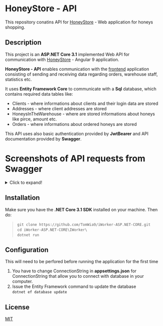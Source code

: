 # HoneyStore - API
This repository conatins API for [HoneyStore](https://github.com/TomWia9/HoneyStore) - Web application for honeys shopping.

## Description
This project is an **ASP.NET Core 3.1** implemented Web API for communication with [HoneyStore](https://github.com/TomWia9/HoneyStore) - Angular 9 application.

**HoneyStore - API** enables communication with the [frontend](https://github.com/TomWia9/HoneyStore) application consisting of sending and receiving data regarding orders, warehouse staff, statistics etc.

It uses **Entity Framework Core** to communicate with a **Sql** database, which contains required data tables like:
* Clients - where informations about clients and their login data are stored 
* Addresses - where client addresses are stored 
* HoneysInTheWarehouse -  where are stored informations about honeys like pirce, amount etc.
* Orders - where informations about ordered honeys are stored  

This API uses also basic authentication provided by **JwtBearer** and API documentation provided by **Swagger**.

# Screenshots of API requests from Swagger
<details>
  <summary>Click to expand!</summary>
  
  <img src="HoneyStore/Resources/screenshots/1.jpg" width="500">
  
  <img src="HoneyStore/Resources/screenshots/2.jpg">

  <img src="HoneyStore/Resources/screenshots/3.jpg">

</details>


## Installation
Make sure you have the **.NET Core 3.1 SDK** installed on your machine. Then do:  
>`git clone https://github.com/TomWia9/iWorker-ASP.NET-CORE.git`  
`cd iWorker-ASP.NET-CORE\IWorker\`  
`dotnet run`

## Configuration
This will need to be perfored before running the application for the first time
1. You have to change ConnectionString in **appsettings.json** for ConnectionString that allow you to connect with database in your computer.
2. Issue the Entity Framework command to update the database  
`dotnet ef database update`
 
## License
[MIT](https://choosealicense.com/licenses/mit/)
